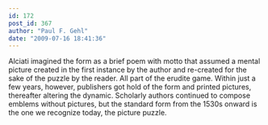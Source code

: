 ```yaml
---
id: 172
post_id: 367
author: "Paul F. Gehl"
date: "2009-07-16 18:41:36"
---
```

Alciati imagined the form as a brief poem with motto that assumed a mental picture created in the first instance by the author and re-created for the sake of the puzzle by the reader. All part of the erudite game. Within just a few years, however, publishers got hold of the form and printed pictures, thereafter altering the dynamic. Scholarly authors continued to compose emblems without pictures, but the standard form from the 1530s onward is the one we recognize today, the picture puzzle.
